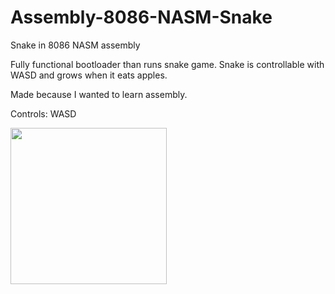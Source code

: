# Assembly-8086-NASM-Snake
Snake in 8086 NASM assembly

Fully functional bootloader than runs snake game. Snake is controllable with WASD and grows when it eats apples.

Made because I wanted to learn assembly.

Controls: WASD

<img height=250 width=250 src="http://g.recordit.co/Q80r7qWULv.gif"></img>
